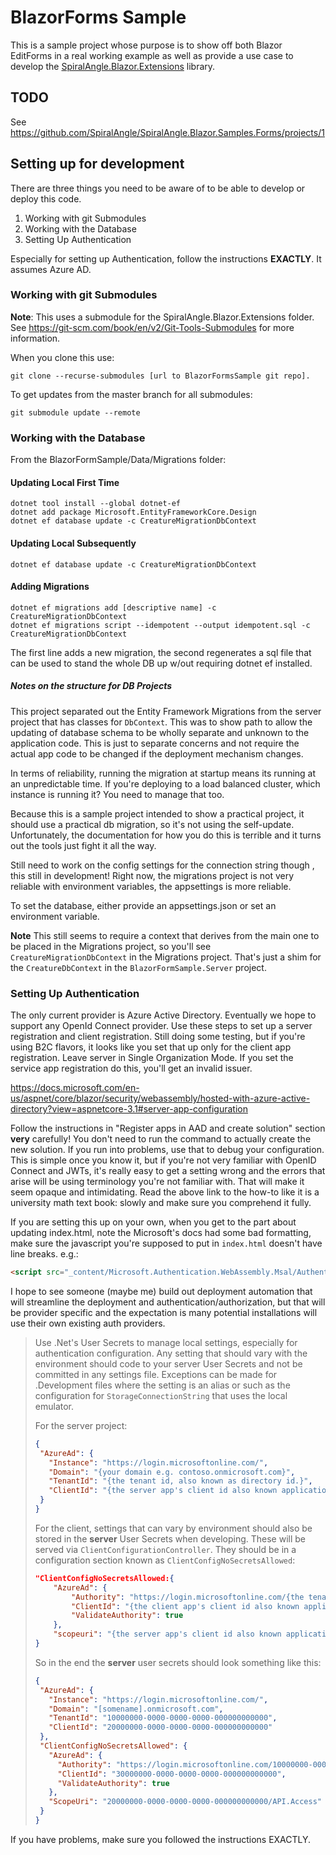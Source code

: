 # BlazorForms Sample

This is a sample project whose purpose is to show off both Blazor EditForms in a real working example as well as provide a use case to develop the [SpiralAngle.Blazor.Extensions](https://github.com/SpiralAngle/SpiralAngle.Blazor.Extensions) library.

## TODO

See <https://github.com/SpiralAngle/SpiralAngle.Blazor.Samples.Forms/projects/1>

## Setting up for development

There are three things you need to be aware of to be able to develop or deploy this code.

1. Working with git Submodules
2. Working with the Database
3. Setting Up Authentication

Especially for setting up Authentication, follow the instructions **EXACTLY**. It assumes Azure AD.

### Working with git Submodules

**Note**: This uses a submodule for the SpiralAngle.Blazor.Extensions folder. See <https://git-scm.com/book/en/v2/Git-Tools-Submodules> for more information.

When you clone this use:

``` shell
git clone --recurse-submodules [url to BlazorFormsSample git repo].
```

To get updates from the master branch for all submodules:

``` shell
git submodule update --remote
```

### Working with the Database

From the BlazorFormSample/Data/Migrations folder:

#### Updating Local First Time

```shell
dotnet tool install --global dotnet-ef
dotnet add package Microsoft.EntityFrameworkCore.Design
dotnet ef database update -c CreatureMigrationDbContext
```

#### Updating Local Subsequently

```shell
dotnet ef database update -c CreatureMigrationDbContext
```

#### Adding Migrations

```shell
dotnet ef migrations add [descriptive name] -c CreatureMigrationDbContext
dotnet ef migrations script --idempotent --output idempotent.sql -c CreatureMigrationDbContext
```

The first line adds a new migration, the second regenerates a sql file that can be used to stand the whole DB up w/out requiring dotnet ef installed.

##### Notes on the structure for DB Projects

This project separated out the Entity Framework Migrations from the server project that has classes for `DbContext`. This was to show path to allow the updating of database schema to be wholly separate and unknown to the application code. This is just to separate concerns and not require the actual app code to be changed if the deployment mechanism changes.

In terms of reliability, running the migration at startup means its running at an unpredictable time. If you're deploying to a load balanced cluster, which instance is running it? You need to manage that too.

Because this is a sample project intended to show a practical project, it should use a practical db migration, so it's not using the self-update. Unfortunately, the documentation for how you do this is terrible and it turns out the tools just fight it all the way.

Still need to work on the config settings for the connection string though , this still in development! Right now, the migrations project is not very reliable with environment variables, the appsettings is more reliable.

To set the database, either provide an appsettings.json or set an environment variable.

**Note** This still seems to require a context that derives from the main one to be placed in the Migrations project, so you'll see `CreatureMigrationDbContext` in the Migrations project. That's just a shim for the `CreatureDbContext` in the `BlazorFormSample.Server` project.

### Setting Up Authentication

The only current provider is Azure Active Directory. Eventually we hope to support any OpenId Connect provider. Use these steps to set up a server registration and client registration. Still doing some testing, but if you're using B2C flavors, it looks like you set that up only for the client app registration. Leave server in Single Organization Mode. If you set the service app registration do this, you'll get an invalid issuer.

<https://docs.microsoft.com/en-us/aspnet/core/blazor/security/webassembly/hosted-with-azure-active-directory?view=aspnetcore-3.1#server-app-configuration>

Follow the instructions in "Register apps in AAD and create solution" section **very** carefully! You don't need to run the command to actually create the new solution. If you run into problems, use that to debug your configuration. This is simple once you know it, but if you're not very familiar with OpenID Connect and JWTs, it's really easy to get a setting wrong and the errors that arise will be using terminology you're not familiar with. That will make it seem opaque and intimidating. Read the above link to the how-to like it is a university math text book: slowly and make sure you comprehend it fully.

If you are setting this up on your own, when you get to the part about updating index.html, note the Microsoft's docs had some bad formatting, make sure the javascript you're supposed to put in `index.html` doesn't have line breaks. e.g.:

```html
<script src="_content/Microsoft.Authentication.WebAssembly.Msal/AuthenticationService.js"></script>
```

I hope to see someone (maybe me) build out deployment automation that will streamline the deployment and authentication/authorization, but that will be provider specific and the expectation is many potential installations will use their own existing auth providers.

> Use .Net's User Secrets to manage local settings, especially for authentication configuration. Any setting that should vary with the environment should code to your server User Secrets and not be committed in any settings file. Exceptions can be made for .Development files where the setting is an alias or such as the configuration for `StorageConnectionString` that uses the local emulator.
>
> For the server project:
>
>```json
>{
>  "AzureAd": {
>    "Instance": "https://login.microsoftonline.com/",
>    "Domain": "{your domain e.g. contoso.onmicrosoft.com}",
>    "TenantId": "{the tenant id, also known as directory id.}",
>    "ClientId": "{the server app's client id also known application id.}"
>  }
>}
>```
>
>For the client, settings that can vary by environment should also be stored in the **server** User Secrets when developing. These will be served via `ClientConfigurationController`. They should be in a configuration section known as `ClientConfigNoSecretsAllowed`:
>
>```json
> "ClientConfigNoSecretsAllowed:{
>     "AzureAd": {
>         "Authority": "https://login.microsoftonline.com/{the tenant id, also known as directory id.}",
>         "ClientId": "{the client app's client id also known application id.}",
>         "ValidateAuthority": true
>     },
>     "scopeuri": "{the server app's client id also known application id.}/{The server app's API scope name. This is >API.Access in the tutorial}"
> }
>
>```
> So in the end the **server** user secrets should look something like this:
>
> ```json
>{
>  "AzureAd": {
>    "Instance": "https://login.microsoftonline.com/",
>    "Domain": "[somename].onmicrosoft.com",
>    "TenantId": "10000000-0000-0000-0000-000000000000",
>    "ClientId": "20000000-0000-0000-0000-000000000000"
>  },
>  "ClientConfigNoSecretsAllowed": {
>    "AzureAd": {
>      "Authority": "https://login.microsoftonline.com/10000000-0000-0000-0000-000000000000",
>      "ClientId": "30000000-0000-0000-0000-000000000000",
>      "ValidateAuthority": true
>    },
>    "ScopeUri": "20000000-0000-0000-0000-000000000000/API.Access"
>  }
>}
>```

If you have problems, make sure you followed the instructions EXACTLY.


